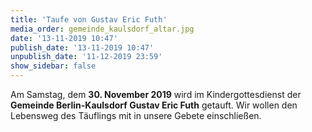 ```yaml
---
title: 'Taufe von Gustav Eric Futh'
media_order: gemeinde_kaulsdorf_altar.jpg
date: '13-11-2019 10:47'
publish_date: '13-11-2019 10:47'
unpublish_date: '11-12-2019 23:59'
show_sidebar: false
---
```


Am Samstag, dem **30. November 2019** wird im Kindergottesdienst der **Gemeinde Berlin-Kaulsdorf Gustav Eric Futh**
getauft. Wir wollen den Lebensweg des Täuflings mit in unsere Gebete einschließen.